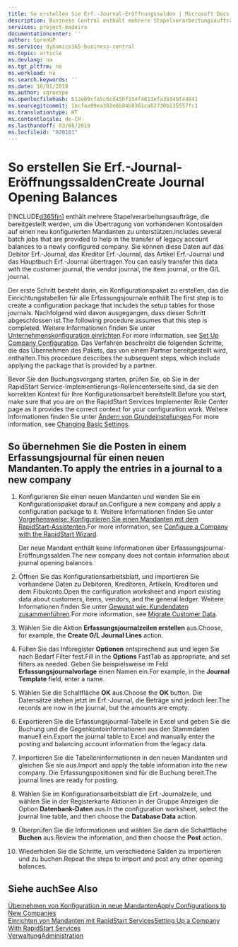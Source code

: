 ```yaml
---
title: So erstellen Sie Erf.-Journal-Eröffnungssalden | Microsoft Docs
description: Business Central enthält mehrere Stapelverarbeitungsaufträge, die bereitgestellt werden, um die Übertragung von vorhandenen Kontosalden auf einen neu konfigurierten Mandanten zu unterstützen. Sie können diese Daten mithilfe von Buch.-Blatt-Buchungen einfach übertragen.
services: project-madeira
documentationcenter: ''
author: SorenGP
ms.service: dynamics365-business-central
ms.topic: article
ms.devlang: na
ms.tgt_pltfrm: na
ms.workload: na
ms.search.keywords: ''
ms.date: 10/01/2018
ms.author: sgroespe
ms.openlocfilehash: 612eb9cfa5c6cd45bf154f4813efa3b349f44841
ms.sourcegitcommit: 1bcfaa99ea302e6b84b8361ca02730b135557fc1
ms.translationtype: HT
ms.contentlocale: de-CH
ms.lasthandoff: 03/08/2019
ms.locfileid: "820181"
---
```

# <a name="create-journal-opening-balances"></a><span data-ttu-id="d3b16-104">So erstellen Sie Erf.-Journal-Eröffnungssalden</span><span class="sxs-lookup"><span data-stu-id="d3b16-104">Create Journal Opening Balances</span></span>
[!INCLUDE[d365fin](includes/d365fin_md.md)] <span data-ttu-id="d3b16-105">enthält mehrere Stapelverarbeitungsaufträge, die bereitgestellt werden, um die Übertragung von vorhandenen Kontosalden auf einen neu konfigurierten Mandanten zu unterstützen.</span><span class="sxs-lookup"><span data-stu-id="d3b16-105">includes several batch jobs that are provided to help in the transfer of legacy account balances to a newly configured company.</span></span> <span data-ttu-id="d3b16-106">Sie können diese Daten auf das Debitor Erf.-Journal, das Kreditor Erf.-Journal, das Artikel Erf.-Journal und das Hauptbuch Erf.-Journal übertragen.</span><span class="sxs-lookup"><span data-stu-id="d3b16-106">You can easily transfer this data with the customer journal, the vendor journal, the item journal, or the G/L journal.</span></span>

<span data-ttu-id="d3b16-107">Der erste Schritt besteht darin, ein Konfigurationspaket zu erstellen, das die Einrichtungstabellen für alle Erfassungsjournale enthält.</span><span class="sxs-lookup"><span data-stu-id="d3b16-107">The first step is to create a configuration package that includes the setup tables for those journals.</span></span> <span data-ttu-id="d3b16-108">Nachfolgend wird davon ausgegangen, dass dieser Schritt abgeschlossen ist.</span><span class="sxs-lookup"><span data-stu-id="d3b16-108">The following procedure assumes that this step is completed.</span></span> <span data-ttu-id="d3b16-109">Weitere Informationen finden Sie unter [Unternehmenskonfiguration einrichten](admin-set-up-company-configuration.md).</span><span class="sxs-lookup"><span data-stu-id="d3b16-109">For more information, see [Set Up Company Configuration](admin-set-up-company-configuration.md).</span></span> <span data-ttu-id="d3b16-110">Das Verfahren beschreibt die folgenden Schritte, die das Übernehmen des Pakets, das von einem Partner bereitgestellt wird, enthalten.</span><span class="sxs-lookup"><span data-stu-id="d3b16-110">This procedure describes the subsequent steps, which include applying the package that is provided by a partner.</span></span>  

<span data-ttu-id="d3b16-111">Bevor Sie den Buchungsvorgang starten, prüfen Sie, ob Sie in der RapidStart Service-Implementierungs-Rollencenterseite sind, da sie den korrekten Kontext für Ihre Konfigurationsarbeit bereitstellt.</span><span class="sxs-lookup"><span data-stu-id="d3b16-111">Before you start, make sure that you are on the RapidStart Services Implementer Role Center page as it provides the correct context for your configuration work.</span></span> <span data-ttu-id="d3b16-112">Weitere Informationen finden Sie unter [Ändern von Grundeinstellungen](ui-change-basic-settings.md).</span><span class="sxs-lookup"><span data-stu-id="d3b16-112">For more information, see [Changing Basic Settings](ui-change-basic-settings.md).</span></span>

## <a name="to-apply-the-entries-in-a-journal-to-a-new-company"></a><span data-ttu-id="d3b16-113">So übernehmen Sie die Posten in einem Erfassungsjournal für einen neuen Mandanten.</span><span class="sxs-lookup"><span data-stu-id="d3b16-113">To apply the entries in a journal to a new company</span></span>  
1. <span data-ttu-id="d3b16-114">Konfigurieren Sie einen neuen Mandanten und wenden Sie ein Konfigurationspaket darauf an.</span><span class="sxs-lookup"><span data-stu-id="d3b16-114">Configure a new company and apply a configuration package to it.</span></span> <span data-ttu-id="d3b16-115">Weitere Informationen finden Sie unter [Vorgehensweise: Konfigurieren Sie einen Mandanten mit dem RapidStart-Assistenten](admin-how-to-configure-a-company-with-the-rapidstart-wizard.md).</span><span class="sxs-lookup"><span data-stu-id="d3b16-115">For more information, see [Configure a Company with the RapidStart Wizard](admin-how-to-configure-a-company-with-the-rapidstart-wizard.md).</span></span>  

    <span data-ttu-id="d3b16-116">Der neue Mandant enthält keine Informationen über Erfassungsjournal-Eröffnungssalden.</span><span class="sxs-lookup"><span data-stu-id="d3b16-116">The new company does not contain information about journal opening balances.</span></span>  

2. <span data-ttu-id="d3b16-117">Öffnen Sie das Konfigurationsarbeitsblatt, und importieren Sie vorhandene Daten zu Debitoren, Kreditoren, Artikeln, Kreditoren und dem Fibukonto.</span><span class="sxs-lookup"><span data-stu-id="d3b16-117">Open the configuration worksheet and import existing data about customers, items, vendors, and the general ledger.</span></span> <span data-ttu-id="d3b16-118">Weitere Informationen finden Sie unter [Gewusst wie: Kundendaten zusammenführen](admin-migrate-customer-data.md).</span><span class="sxs-lookup"><span data-stu-id="d3b16-118">For more information, see [Migrate Customer Data](admin-migrate-customer-data.md).</span></span>  
3. <span data-ttu-id="d3b16-119">Wählen Sie die Aktion **Erfassungsjournalzeilen erstellen** aus.</span><span class="sxs-lookup"><span data-stu-id="d3b16-119">Choose, for example, the **Create G/L Journal Lines** action.</span></span>  
4. <span data-ttu-id="d3b16-120">Füllen Sie das Inforegister **Optionen** entsprechend aus und legen Sie nach Bedarf Filter fest.</span><span class="sxs-lookup"><span data-stu-id="d3b16-120">Fill in the **Options** FastTab as appropriate, and set filters as needed.</span></span> <span data-ttu-id="d3b16-121">Geben Sie beispielsweise im Feld **Erfassungsjournalvorlage** einen Namen ein.</span><span class="sxs-lookup"><span data-stu-id="d3b16-121">For example, in the **Journal Template** field, enter a name.</span></span>  
5. <span data-ttu-id="d3b16-122">Wählen Sie die Schaltfläche **OK** aus.</span><span class="sxs-lookup"><span data-stu-id="d3b16-122">Choose the **OK** button.</span></span> <span data-ttu-id="d3b16-123">Die Datensätze stehen jetzt im Erf.-Journal, die Beträge sind jedoch leer.</span><span class="sxs-lookup"><span data-stu-id="d3b16-123">The records are now in the journal, but the amounts are empty.</span></span>  
6. <span data-ttu-id="d3b16-124">Exportieren Sie die Erfassungsjournal-Tabelle in Excel und geben Sie die Buchung und die Gegenkontoinformationen aus den Stammdaten manuell ein.</span><span class="sxs-lookup"><span data-stu-id="d3b16-124">Export the journal table to Excel and manually enter the posting and balancing account information from the legacy data.</span></span>
7. <span data-ttu-id="d3b16-125">Importieren Sie die Tabelleninformationen in den neuen Mandanten und gleichen Sie sie aus.</span><span class="sxs-lookup"><span data-stu-id="d3b16-125">Import and apply the table information into the new company.</span></span> <span data-ttu-id="d3b16-126">Die Erfassungspositionen sind für die Buchung bereit.</span><span class="sxs-lookup"><span data-stu-id="d3b16-126">The journal lines are ready for posting.</span></span>  
8. <span data-ttu-id="d3b16-127">Wählen Sie im Konfigurationsarbeitsblatt die Erf.-Journalzeile, und wählen Sie in der Registerkarte Aktionen in der Gruppe Anzeigen die Option **Datenbank-Daten** aus.</span><span class="sxs-lookup"><span data-stu-id="d3b16-127">In the configuration worksheet, select the journal line table, and then choose the **Database Data** action.</span></span>  
9. <span data-ttu-id="d3b16-128">Überprüfen Sie die Informationen und wählen Sie dann die Schaltfläche **Buchen** aus.</span><span class="sxs-lookup"><span data-stu-id="d3b16-128">Review the information, and then choose the **Post** action.</span></span>  
10. <span data-ttu-id="d3b16-129">Wiederholen Sie die Schritte, um verschiedene Salden zu importieren und zu buchen.</span><span class="sxs-lookup"><span data-stu-id="d3b16-129">Repeat the steps to import and post any other opening balances.</span></span>  

## <a name="see-also"></a><span data-ttu-id="d3b16-130">Siehe auch</span><span class="sxs-lookup"><span data-stu-id="d3b16-130">See Also</span></span>  
[<span data-ttu-id="d3b16-131">Übernehmen von Konfiguration in neue Mandanten</span><span class="sxs-lookup"><span data-stu-id="d3b16-131">Apply Configurations to New Companies</span></span>](admin-apply-configuration-to-new-companies.md)  
[<span data-ttu-id="d3b16-132">Einrichten von Mandanten mit RapidStart Services</span><span class="sxs-lookup"><span data-stu-id="d3b16-132">Setting Up a Company With RapidStart Services</span></span>](admin-set-up-a-company-with-rapidstart.md)  
[<span data-ttu-id="d3b16-133">Verwaltung</span><span class="sxs-lookup"><span data-stu-id="d3b16-133">Administration</span></span>](admin-setup-and-administration.md)

